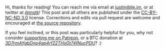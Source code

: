 Hi, thanks for reading!  You can reach me via email at <justin@jle.im>, or at
twitter at [\@mstk][twitter]!  This post and all others are published under the
[CC-BY-NC-ND 3.0][license] license.  Corrections and edits via pull request are
welcome and encouraged at [the source repository][repo].

[twitter]: https://twitter.com/mstk
[license]: https://creativecommons.org/licenses/by-nc-nd/3.0/
[repo]: https://github.com/mstksg/inCode

If you feel inclined, or this post was particularly helpful for you, why not
consider [supporting me on Patreon][patreon], or a BTC donation at
*[3D7rmAYgbDnp4gp4rf22THsGt74fNucPDU][btc]*? :)

[patreon]: https://www.patreon.com/justinle
[btc]: bitcoin:3D7rmAYgbDnp4gp4rf22THsGt74fNucPDU
